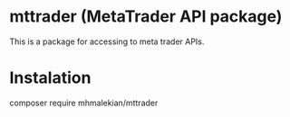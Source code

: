 # mttrader (MetaTrader API package)
This is a package for accessing to meta trader APIs. 
#
# Instalation
composer require mhmalekian/mttrader
